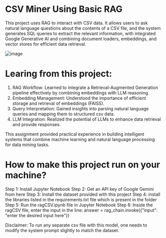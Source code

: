 # CSV Miner Using Basic RAG 

This project uses RAG to interact with CSV data. It allows users to ask natural language questions about the contents of a CSV file, 
and the system generates SQL queries to extract the relevant information, with integrated Google Generative AI and combining document loaders, 
embeddings, and vector stores for efficient data retrieval.

![image](https://github.com/user-attachments/assets/ea33beac-db76-4289-acb2-e25d6dbd0b4c)

# Learing from this project:
1.	RAG Workflow:
    Learned to integrate a Retrieval-Augmented Generation pipeline effectively by combining embeddings with LLM reasoning.
2.	Embedding Management:
   	Understood the importance of efficient storage and retrieval of embeddings (FAISS).
3.	Query Interpretation:
  	Gained insights into parsing natural language queries and mapping them to structured csv data.
4.	LLM Integration:
  	Realized the potential of LLMs to enhance data retrieval and provide responses.
  	
This assignment provided practical experience in building intelligent systems that combine machine learning and natural language processing for data mining tasks.


# How to make this project run on your machine? 

Step 1: Install Jupyter Notebook 
Step 2: Get an API key of Google Gemini from here 
Step 3: Install the dataset provided with this project 
Step 4: install the libraries listed in the requirements.txt file which is present in the folder
Step 5: Run the ragCSV.ipynb file in Jupyter Notebook
Step 6: Inside the ragCSV file, enter the input in the line:
 answer = rag_chain.invoke({"input": "enter the desired input here"})

 
Disclaimer: To run any separate csv file with this model, one needs to modify the system prompt slightly to match the dataset. 
